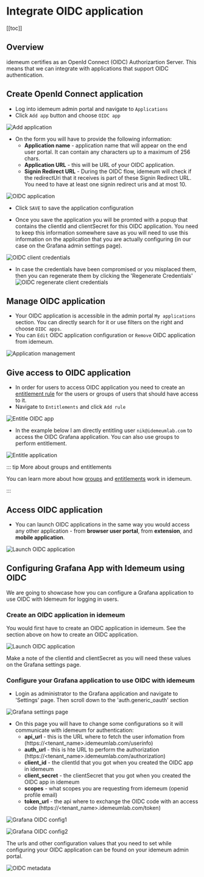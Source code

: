 # Integrate OIDC application
[[toc]]

## Overview

idemeum certifies as an OpenId Connect (OIDC) Authorizartion Server. This means that we can integrate with applications that support OIDC authentication.

## Create OpenId Connect application

* Log into idemeum admin portal and navigate to `Applications`
* Click `Add app` button and choose `OIDC app`

![Add application](./images/add-oidc-app.png)


* On the form you will have to provide the following information:
	* **Application name** - application name that will appear on the end user portal. It can contain any characters up to a maximum of 256 chars.
	* **Application URL** - this will be URL of your OIDC application.
	* **Signin Redirect URL** - During the OIDC flow, idemeum will check if the redirectUri that it receives is part of these Signin Redirect URL. You need to have at least one signin redirect uris and at most 10.

![OIDC application](./images/add-oidc-grafana.png)

* Click `SAVE` to save the application configuration

* Once you save the application you will be promted with a popup that contains the clientId and clientSecret for this OIDC application. You need to keep this information somewhere save as you will need to use this information on the application that you are actually configuring (in our case on the Grafana admin settings page).

![OIDC client credentials](./images/oidc-credentials.png)

* In case the credentials have been compromised or you misplaced them, then you can regenerate them by clicking the 'Regenerate Credentials'
![OIDC regenerate client credentials](./images/oidc-regenerate-credentials.png)

## Manage OIDC application

* Your OIDC application is accessible in the admin portal `My applications` section. You can directly search for it or use filters on the right and choose `OIDC apps`.
* You can `Edit` OIDC application configuration or `Remove` OIDC application from idemeum.

![Application management](./images/oidc-application-management.png)

## Give access to OIDC application

* In order for users to access OIDC application you need to create an [entitlement rule](../application-entitlements.html) for the users or groups of users that should have access to it.
* Navigate to `Entitlements` and click `Add rule`

![Entitle OIDC app](./images/entitle-server.png)

* In the example below I am directly entitling user `nik@idemeumlab.com` to access the OIDC Grafana application. You can also use groups to perform entitlement.

![Entitle application](./images/entitlement-oidc-app-config.png)

::: tip More about groups and entitlements

You can learn more about how [groups](./group-management.html) and [entitlements](./application-entitlements.html) work in idemeum.

:::

## Access OIDC application

* You can launch OIDC applications in the same way you would access any other application - from **browser user portal**, from **extension**, and **mobile application**.

![Launch OIDC application](./images/user-portal-oidc-grafana.png)


## Configuring Grafana App with Idemeum using OIDC
We are going to showcase how you can configure a Grafana application to use OIDC with Idemeum for logging in users.

### Create an OIDC application in idemeum
You would first have to create an OIDC application in idemeum. See the section above on how to create an OIDC application.

![Launch OIDC application](./images/oidc-grafana-app-example.png)

Make a note of the clientId and clientSecret as you will need these values on the Grafana settings page.

### Configure your Grafana application to use OIDC with idemeum
* Login as administrator to the Grafana application and navigate to 'Settings' page. Then scroll down to the 'auth.generic_oauth' section

![Grafana settings page](./images/grafana-admin-settings.png)

* On this page you will have to change some configurations so it will communicate with idemeum for authentication:
	* **api_url** - this is the URL where to fetch the user infomation from (https://<tenant_name>.idemeumlab.com/userinfo)
	* **auth_url** - this is hte URL to perform the authorization (https://<tenant_name>.idemeumlab.com/authorization)
	* **client_id** - the clientId that you got when you created the OIDC app in idemeum
	* **client_secret** - the clientSecret that you got when you created the OIDC app in idemeum
	* **scopes** - what scopes you are requesting from idemeum (openid profile email)
	* **token_url** - the api where to exchange the OIDC code with an access code (https://<tenant_name>.idemeumlab.com/token)

![Grafana OIDC config1](./images/grafana-oidc-config1.png)

![Grafana OIDC config2](./images/grafana-oidc-config2.png)

The urls and other configuration values that you need to set while configuring your OIDC application can be found on your idemeum admin portal.

![OIDC metadata](./images/oidc-metadata.png)
